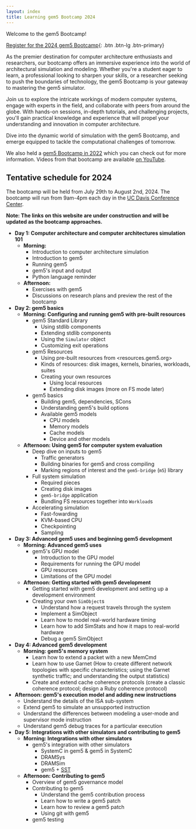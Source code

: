```yaml
---
layout: index
title: Learning gem5 Bootcamp 2024
---
```


Welcome to the gem5 Bootcamp!

[Register for the 2024 gem5 Bootcamp](https://na.eventscloud.com/ereg/index.php?eventid=799532&){: .btn .btn-lg .btn-primary}

As the premier destination for computer architecture enthusiasts and researchers, our bootcamp offers an immersive experience into the world of architectural simulation and modeling.
Whether you're a student eager to learn, a professional looking to sharpen your skills, or a researcher seeking to push the boundaries of technology, the gem5 Bootcamp is your gateway to mastering the gem5 simulator.

Join us to explore the intricate workings of modern computer systems, engage with experts in the field, and collaborate with peers from around the globe.
With hands-on sessions, in-depth tutorials, and challenging projects, you'll gain practical knowledge and experience that will propel your understanding and innovation in computer architecture.

Dive into the dynamic world of simulation with the gem5 Bootcamp, and emerge equipped to tackle the computational challenges of tomorrow.

We also held a [gem5 Bootcamp in 2022](https://gem5bootcamp.github.io/gem5-bootcamp-env/) which you can check out for more information.
Videos from that bootcamp are available [on YouTube](https://www.youtube.com/watch?v=orASbQ02pDw&list=PL_hVbFs_loVSaSDPr1RJXP5RRFWjBMqq3).

## Tentative schedule for 2024

The bootcamp will be held from July 29th to August 2nd, 2024.
The bootcamp will run from 9am-4pm each day in the [UC Davis Conference Center](https://conferencecenter.ucdavis.edu/).

**Note: The links on this website are under construction and will be updated as the bootcamp approaches.**

- **Day 1: Computer architecture and computer architectures simulation 101**
  - **Morning:**
    - Introduction to computer architecture simulation
    - Introduction to gem5
    - Running gem5
    - gem5's input and output
    - Python language reminder
  - **Afternoon:**
    - Exercises with gem5
    - Discussions on research plans and preview the rest of the bootcamp
- **Day 2: gem5 basics**
  - **Morning: Configuring and running gem5 with pre-built resources**
    - gem5 Standard Library
      - Using stdlib components
      - Extending stdlib components
      - Using the `Simulator` object
      - Customizing exit operations
    - gem5 Resources
      - Using pre-built resources from <resources.gem5.org>
      - Kinds of resources: disk images, kernels, binaries, workloads, suites
      - Creating your own resources
        - Using local resources
        - Extending disk images (more on FS mode later)
    - gem5 basics
      - Building gem5, dependencies, SCons
      - Understanding gem5's build options
      - Available gem5 models
        - CPU models
        - Memory models
        - Cache models
        - Device and other models
  - **Afternoon: Using gem5 for computer system evaluation**
    - Deep dive on inputs to gem5
      - Traffic generators
      - Building binaries for gem5 and cross compiling
      - Marking regions of interest and the `gem5-bridge` (`m5`) library
    - Full system simulation
      - Required pieces
      - Creating disk images
      - `gem5-bridge` application
      - Bundling FS resources together into `Workload`s
    - Accelerating simulation
      - Fast-fowarding
      - KVM-based CPU
      - Checkpointing
      - Sampling
- **Day 3: Advanced gem5 uses and beginning gem5 development**
  - **Morning: Advanced gem5 uses**
    - gem5's GPU model
      - Introduction to the GPU model
      - Requirements for running the GPU model
      - GPU resources
      - Limitations of the GPU model
  - **Afternoon: Getting started with gem5 development**
    - Getting started with gem5 development and setting up a development environment
    - Creating your own `SimObject`s
      - Understand how a request travels through the system
      - Implement a SimObject
      - Learn how to model real-world hardware timing
      - Learn how to add SimStats and how it maps to real-world hardware
      - Debug a gem5 SimObject
- **Day 4: Advanced gem5 development**
  - **Morning: gem5's memory system**
    - Learn how to extend a packet with a new MemCmd
    - Learn how to use Garnet (How to create different network topologies with specific characteristics; using the Garnet synthetic traffic; and understanding the output statistics)
    - Create and extend cache coherence protocols (create a classic coherence protocol; design a Ruby coherence protocol)
- **Afternoon: gem5's execution model and adding new instructions**
  - Understand the details of the ISA sub-system
  - Extend gem5 to simulate an unsupported instruction
  - Understand the differences between modeling a user-mode and supervisor mode instruction
  - Understand gem5 debug traces for a particular execution
- **Day 5: Integrations with other simulators and contributing to gem5**
  - **Morning: Integrations with other simulators**
    - gem5's integration with other simulators
      - SystemC in gem5 & gem5 in SystemC
      - DRAMSys
      - DRAMSim
      - gem5 + [SST](https://sst-simulator.org/)
  - **Afternoon: Contributing to gem5**
    - Overview of gem5 governance model
    - Contributing to gem5
      - Understand the gem5 contribution process
      - Learn how to write a gem5 patch
      - Learn how to review a gem5 patch
      - Using git with gem5
    - gem5 testing
